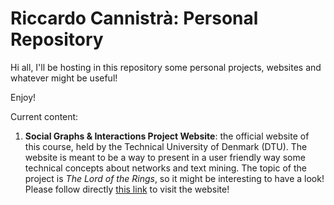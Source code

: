 # Riccardo Cannistrà: Personal Repository
Hi all, I'll be hosting in this repository some personal projects, websites and whatever might be useful!

Enjoy!

Current content:

1. **Social Graphs & Interactions Project Website**: the official website of this course, held by the Technical University of Denmark (DTU). The website is meant to be a way to present in a user friendly way some technical concepts about networks and text mining. The topic of the project is *The Lord of the Rings*, so it might be interesting to have a look! Please follow directly [this link](https://www.rickystream94.github.io/social_graphs) to visit the website!